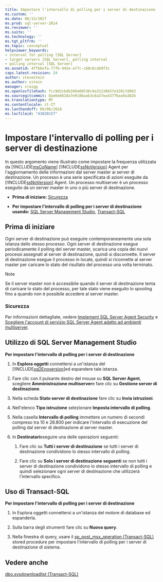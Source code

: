 ```yaml
---
title: Impostare l'intervallo di polling per i server di destinazione | Microsoft Docs
ms.custom: ''
ms.date: 06/13/2017
ms.prod: sql-server-2014
ms.reviewer: ''
ms.suite: ''
ms.technology: ''
ms.tgt_pltfrm: ''
ms.topic: conceptual
helpviewer_keywords:
- interval for polling [SQL Server]
- target servers [SQL Server], polling interval
- polling interval [SQL Server]
ms.assetid: 4ffbbefa-77fb-442e-a77c-cb8c6cab9f3c
caps.latest.revision: 24
author: stevestein
ms.author: sstein
manager: craigg
ms.openlocfilehash: fcc9d3cbdb349a60536c9a31228657e32017d903
ms.sourcegitcommit: 8ae6e6618a7e9186aab3c6a37ea43776aa9a382b
ms.translationtype: MT
ms.contentlocale: it-IT
ms.lasthandoff: 09/06/2018
ms.locfileid: "43820157"
---
```

# <a name="set-the-polling-interval-for-target-servers"></a>Impostare l'intervallo di polling per i server di destinazione
  In questo argomento viene illustrato come impostare la frequenza utilizzata da [!INCLUDE[msCoName](../../includes/msconame-md.md)] [!INCLUDE[ssNoVersion](../../includes/ssnoversion-md.md)] Agent per l'aggiornamento delle informazioni dal server master ai server di destinazione. Un processo è una serie specificata di azioni eseguite da [!INCLUDE[ssNoVersion](../../includes/ssnoversion-md.md)] Agent. Un processo multiserver è un processo eseguito da un server master in uno o più server di destinazione.  
  
-   **Prima di iniziare:**  [Sicurezza](#Security)  
  
-   **Per impostare l'intervallo di polling per i server di destinazione usando:**  [SQL Server Management Studio](#SSMS), [Transact-SQL](#TSQL)  
  
##  <a name="BeforeYouBegin"></a> Prima di iniziare  
 Ogni server di destinazione può eseguire contemporaneamente una sola istanza dello stesso processo. Ogni server di destinazione esegue periodicamente il polling del server master, scarica una copia dei nuovi processi assegnati al server di destinazione, quindi si disconnette. Il server di destinazione esegue il processo in locale, quindi si riconnette al server master per caricare lo stato del risultato del processo una volta terminato.  
  
> [!NOTE]  
>  Se il server master non è accessibile quando il server di destinazione tenta di caricare lo stato del processo, per tale stato viene eseguito lo spooling fino a quando non è possibile accedere al server master.  
  
###  <a name="Security"></a> Sicurezza  
 Per informazioni dettagliate, vedere [Implement SQL Server Agent Security](implement-sql-server-agent-security.md) e [Scegliere l'account di servizio SQL Server Agent adatto ad ambienti multiserver](choose-the-right-sql-server-agent-service-account-for-multiserver-environments.md).  
  
##  <a name="SSMS"></a> Utilizzo di SQL Server Management Studio  
 **Per impostare l'intervallo di polling per i server di destinazione**  
  
1.  In **Esplora oggetti** connettersi a un'istanza del [!INCLUDE[ssDEnoversion](../../includes/ssdenoversion-md.md)]ed espandere tale istanza.  
  
2.  Fare clic con il pulsante destro del mouse su **SQL Server Agent**, scegliere **Amministrazione multiserver**e fare clic su **Gestione server di destinazione**.  
  
3.  Nella scheda **Stato server di destinazione** fare clic su **Invia istruzioni**.  
  
4.  Nell'elenco **Tipo istruzione** selezionare **Imposta intervallo di polling**.  
  
5.  Nella casella **Intervallo di polling** immettere un numero di secondi compreso tra 10 e 28.800 per indicare l'intervallo di esecuzione del polling dal server di destinazione al server master.  
  
6.  In **Destinatari**eseguire una delle operazioni seguenti:  
  
    1.  Fare clic su **Tutti i server di destinazione** se tutti i server di destinazione condividono lo stesso intervallo di polling.  
  
    2.  Fare clic su **Solo i server di destinazione seguenti** se non tutti i server di destinazione condividono lo stesso intervallo di polling e quindi selezionare ogni server di destinazione che utilizzerà l'intervallo specifico.  
  
##  <a name="TSQL"></a> Uso di Transact-SQL  
 **Per impostare l'intervallo di polling per i server di destinazione**  
  
1.  In Esplora oggetti connettersi a un'istanza del motore di database ed espanderla.  
  
2.  Sulla barra degli strumenti fare clic su **Nuova query**.  
  
3.  Nella finestra di query, usare il [sp_post_msx_operation &#40;Transact-SQL&#41; ](/sql/relational-databases/system-stored-procedures/sp-post-msx-operation-transact-sql) stored procedure per impostare l'intervallo di polling per i server di destinazione di sistema.  
  
## <a name="see-also"></a>Vedere anche  
 [dbo.sysdownloadlist &#40;Transact-SQL&#41;](/sql/relational-databases/system-tables/dbo-sysdownloadlist-transact-sql)  
  
  
